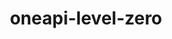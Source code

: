 ---
title: "oneapi-level-zero"
layout: cache
categories: [package, v0.19]
meta: {"versions": ["1.7.15"], "compilers": ["oneapi@=2022.1.0"], "oss": ["ubuntu20.04"], "platforms": ["linux"], "targets": ["x86_64"], "stacks": ["e4s-oneapi"], "num_specs": 1, "num_specs_by_stack": {"e4s-oneapi": 1}}
spec_details: [{"hash": "rds3wmqhqxkdvv66rmuocr4ehfkxggd7", "compiler": "oneapi@=2022.1.0", "versions": ["1.7.15"], "os": "ubuntu20.04", "platform": "linux", "target": "x86_64", "variants": ["build_system=cmake", "build_type=RelWithDebInfo", "~ipo"], "stacks": ["e4s-oneapi"], "size": "-", "tarball": "https://binaries.spack.io/releases/v0.19/build_cache/linux-ubuntu20.04-x86_64/oneapi-2022.1.0/oneapi-level-zero-1.7.15/linux-ubuntu20.04-x86_64-oneapi-2022.1.0-oneapi-level-zero-1.7.15-rds3wmqhqxkdvv66rmuocr4ehfkxggd7.spack"}]
---
